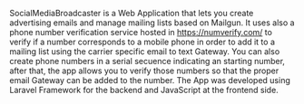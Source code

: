 SocialMediaBroadcaster is a Web Application that lets you create advertising emails and manage mailing lists based on Mailgun. It uses also a phone number verification service hosted in https://numverify.com/ to verify if a number corresponds to a mobile phone in order to add it to a mailing list using the carrier specific email to text Gateway. You can also create phone numbers in a serial secuence indicating an starting number, after that, the app allows you to verify those numbers so that the proper email Gateway can be added to the number.
The App was developed using Laravel Framework for the backend and JavaScript at the frontend side.
